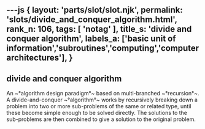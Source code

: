 ---js
{
  layout: 'parts/slot/slot.njk',
  permalink: 'slots/divide_and_conquer_algorithm.html',
  rank_n: 106,
  tags: [ 'notag' ],
  title_s: 'divide and conquer algorithm',
  labels_a: ['basic unit of information','subroutines','computing','computer architectures'],
}
---
## divide and conquer algorithm

An ~°algorithm design paradigm°~ based on multi-branched ~°recursion°~. A divide-and-conquer ~°algorithm°~ works by recursively breaking down a problem into two or more sub-problems of the same or related type, until these become simple enough to be solved directly. The solutions to the sub-problems are then combined to give a solution to the original problem.
